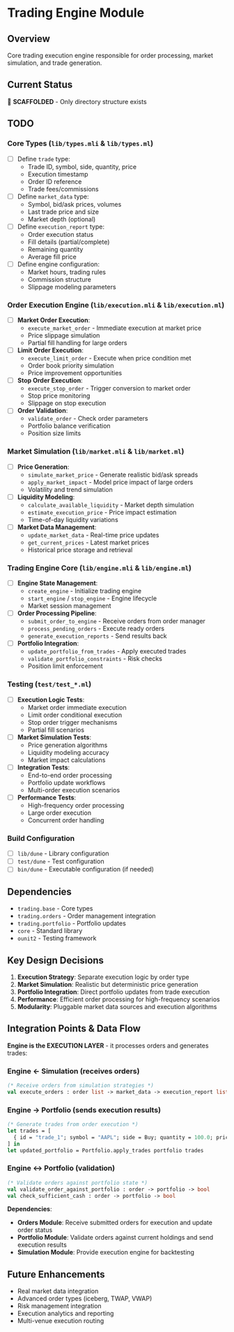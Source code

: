 # Trading Engine Module

## Overview
Core trading execution engine responsible for order processing, market simulation, and trade generation.

## Current Status
🚧 **SCAFFOLDED** - Only directory structure exists

## TODO

### Core Types (`lib/types.mli` & `lib/types.ml`)
- [ ] Define `trade` type:
  - Trade ID, symbol, side, quantity, price
  - Execution timestamp
  - Order ID reference
  - Trade fees/commissions
- [ ] Define `market_data` type:
  - Symbol, bid/ask prices, volumes
  - Last trade price and size
  - Market depth (optional)
- [ ] Define `execution_report` type:
  - Order execution status
  - Fill details (partial/complete)
  - Remaining quantity
  - Average fill price
- [ ] Define engine configuration:
  - Market hours, trading rules
  - Commission structure
  - Slippage modeling parameters

### Order Execution Engine (`lib/execution.mli` & `lib/execution.ml`)
- [ ] **Market Order Execution**:
  - `execute_market_order` - Immediate execution at market price
  - Price slippage simulation
  - Partial fill handling for large orders
- [ ] **Limit Order Execution**:
  - `execute_limit_order` - Execute when price condition met
  - Order book priority simulation
  - Price improvement opportunities
- [ ] **Stop Order Execution**:
  - `execute_stop_order` - Trigger conversion to market order
  - Stop price monitoring
  - Slippage on stop execution
- [ ] **Order Validation**:
  - `validate_order` - Check order parameters
  - Portfolio balance verification
  - Position size limits

### Market Simulation (`lib/market.mli` & `lib/market.ml`)
- [ ] **Price Generation**:
  - `simulate_market_price` - Generate realistic bid/ask spreads
  - `apply_market_impact` - Model price impact of large orders
  - Volatility and trend simulation
- [ ] **Liquidity Modeling**:
  - `calculate_available_liquidity` - Market depth simulation
  - `estimate_execution_price` - Price impact estimation
  - Time-of-day liquidity variations
- [ ] **Market Data Management**:
  - `update_market_data` - Real-time price updates
  - `get_current_prices` - Latest market prices
  - Historical price storage and retrieval

### Trading Engine Core (`lib/engine.mli` & `lib/engine.ml`)
- [ ] **Engine State Management**:
  - `create_engine` - Initialize trading engine
  - `start_engine` / `stop_engine` - Engine lifecycle
  - Market session management
- [ ] **Order Processing Pipeline**:
  - `submit_order_to_engine` - Receive orders from order manager
  - `process_pending_orders` - Execute ready orders
  - `generate_execution_reports` - Send results back
- [ ] **Portfolio Integration**:
  - `update_portfolio_from_trades` - Apply executed trades
  - `validate_portfolio_constraints` - Risk checks
  - Position limit enforcement

### Testing (`test/test_*.ml`)
- [ ] **Execution Logic Tests**:
  - Market order immediate execution
  - Limit order conditional execution
  - Stop order trigger mechanisms
  - Partial fill scenarios
- [ ] **Market Simulation Tests**:
  - Price generation algorithms
  - Liquidity modeling accuracy
  - Market impact calculations
- [ ] **Integration Tests**:
  - End-to-end order processing
  - Portfolio update workflows
  - Multi-order execution scenarios
- [ ] **Performance Tests**:
  - High-frequency order processing
  - Large order execution
  - Concurrent order handling

### Build Configuration
- [ ] `lib/dune` - Library configuration
- [ ] `test/dune` - Test configuration
- [ ] `bin/dune` - Executable configuration (if needed)

## Dependencies
- `trading.base` - Core types
- `trading.orders` - Order management integration
- `trading.portfolio` - Portfolio updates
- `core` - Standard library
- `ounit2` - Testing framework

## Key Design Decisions
1. **Execution Strategy**: Separate execution logic by order type
2. **Market Simulation**: Realistic but deterministic price generation
3. **Portfolio Integration**: Direct portfolio updates from trade execution
4. **Performance**: Efficient order processing for high-frequency scenarios
5. **Modularity**: Pluggable market data sources and execution algorithms

## Integration Points & Data Flow

**Engine is the EXECUTION LAYER** - it processes orders and generates trades:

### Engine ← Simulation (receives orders)
```ocaml
(* Receive orders from simulation strategies *)
val execute_orders : order list -> market_data -> execution_report list
```

### Engine → Portfolio (sends execution results)
```ocaml
(* Generate trades from order execution *)
let trades = [
  { id = "trade_1"; symbol = "AAPL"; side = Buy; quantity = 100.0; price = 150.0; ... }
] in
let updated_portfolio = Portfolio.apply_trades portfolio trades
```

### Engine ↔ Portfolio (validation)
```ocaml
(* Validate orders against portfolio state *)
val validate_order_against_portfolio : order -> portfolio -> bool
val check_sufficient_cash : order -> portfolio -> bool
```

**Dependencies**:
- **Orders Module**: Receive submitted orders for execution and update order status
- **Portfolio Module**: Validate orders against current holdings and send execution results
- **Simulation Module**: Provide execution engine for backtesting

## Future Enhancements
- Real market data integration
- Advanced order types (iceberg, TWAP, VWAP)
- Risk management integration
- Execution analytics and reporting
- Multi-venue execution routing